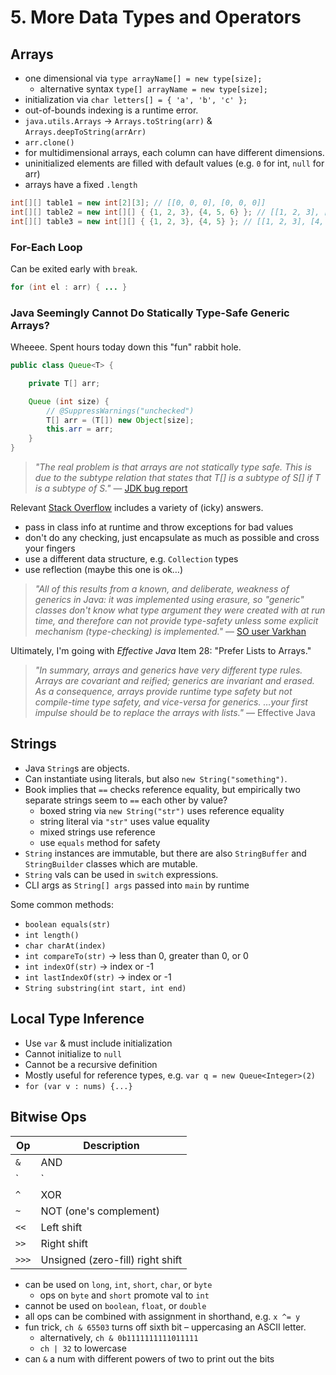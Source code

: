 # 5. More Data Types and Operators

## Arrays

- one dimensional via `type arrayName[] = new type[size];`
  - alternative syntax `type[] arrayName = new type[size];`
- initialization via `char letters[] = { 'a', 'b', 'c' };`
- out-of-bounds indexing is a runtime error.
- `java.utils.Arrays` -> `Arrays.toString(arr)` & `Arrays.deepToString(arrArr)`
- `arr.clone()`
- for multidimensional arrays, each column can have different dimensions.
- uninitialized elements are filled with default values (e.g. `0` for int, `null` for arr)
- arrays have a fixed `.length`

```java
int[][] table1 = new int[2][3]; // [[0, 0, 0], [0, 0, 0]]
int[][] table2 = new int[][] { {1, 2, 3}, {4, 5, 6} }; // [[1, 2, 3], [4, 5, 6]]
int[][] table3 = new int[][] { {1, 2, 3}, {4, 5} }; // [[1, 2, 3], [4, 5]]
```

### For-Each Loop

Can be exited early with `break`.

```java
for (int el : arr) { ... }
```

### Java Seemingly Cannot Do Statically Type-Safe Generic Arrays?

Wheeee. Spent hours today down this "fun" rabbit hole.

```java
public class Queue<T> {

    private T[] arr;

    Queue (int size) {
        // @SuppressWarnings("unchecked")
        T[] arr = (T[]) new Object[size];
        this.arr = arr;
    }
}
```

> _"The real problem is that arrays are not statically type safe. This is due to the subtype relation that states that T[] is a subtype of S[] if T is a subtype of S."_ — [JDK bug report](https://bugs.openjdk.java.net/browse/JDK-5105887?focusedCommentId=12266705&page=com.atlassian.jira.plugin.system.issuetabpanels%3Acomment-tabpanel#comment-12266705)

Relevant [Stack Overflow](https://stackoverflow.com/questions/529085/how-to-create-a-generic-array-in-java) includes a variety of (icky) answers.

- pass in class info at runtime and throw exceptions for bad values
- don't do any checking, just encapsulate as much as possible and cross your fingers
- use a different data structure, e.g. `Collection` types
- use reflection (maybe this one is ok…)

> _"All of this results from a known, and deliberate, weakness of generics in Java: it was implemented using erasure, so "generic" classes don't know what type argument they were created with at run time, and therefore can not provide type-safety unless some explicit mechanism (type-checking) is implemented."_ — [SO user Varkhan](https://stackoverflow.com/a/530289/4876305)

Ultimately, I'm going with _Effective Java_ Item 28: "Prefer Lists to Arrays."

> _"In summary, arrays and generics have very different type rules. Arrays are covariant and reified; generics are invariant and erased. As a consequence, arrays provide runtime type safety but not compile-time type safety, and vice-versa for generics. …your first impulse should be to replace the arrays with lists."_ — Effective Java

## Strings

- Java `String`s are objects.
- Can instantiate using literals, but also `new String("something")`.
- Book implies that `==` checks reference equality, but empirically two separate strings seem to `==` each other by value?
  - boxed string via `new String("str")` uses reference equality
  - string literal via `"str"` uses value equality
  - mixed strings use reference
  - use `equals` method for safety
- `String` instances are immutable, but there are also `StringBuffer` and `StringBuilder` classes which are mutable.
- `String` vals can be used in `switch` expressions.
- CLI args as `String[] args` passed into `main` by runtime

Some common methods:

- `boolean equals(str)`
- `int length()`
- `char charAt(index)`
- `int compareTo(str)` -> less than 0, greater than 0, or 0
- `int indexOf(str)` -> index or -1
- `int lastIndexOf(str)` -> index or -1
- `String substring(int start, int end)`

## Local Type Inference

- Use `var` & must include initialization
- Cannot initialize to `null`
- Cannot be a recursive definition
- Mostly useful for reference types, e.g. `var q = new Queue<Integer>(2)`
- `for (var v : nums) {...}`

## Bitwise Ops

Op    | Description
------|------------
`&`   | AND
`|`   | OR
`^`   | XOR
`~`   | NOT (one's complement)
`<<`  | Left shift
`>>`  | Right shift
`>>>` | Unsigned (zero-fill) right shift

- can be used on `long`, `int`, `short`, `char`, or `byte`
  - ops on `byte` and `short` promote val to `int`
- cannot be used on `boolean`, `float`, or `double`
- all ops can be combined with assignment in shorthand, e.g. `x ^= y`
- fun trick, `ch & 65503` turns off sixth bit – uppercasing an ASCII letter.
  - alternatively, `ch & 0b1111111111011111`
  - `ch | 32` to lowercase
- can `&` a num with different powers of two to print out the bits
